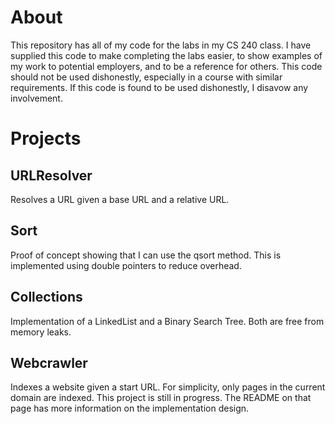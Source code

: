 About
=====

This repository has all of my code for the labs in my CS 240 class.  I have supplied this code to make completing the labs easier, to show examples of my work to potential employers, and to be a reference for others.  This code should not be used dishonestly, especially in a course with similar requirements.  If this code is found to be used dishonestly, I disavow any involvement.

Projects
========

URLResolver
-----------

Resolves a URL given a base URL and a relative URL.

Sort
----

Proof of concept showing that I can use the qsort method.  This is implemented using double pointers to reduce overhead.

Collections
-----------

Implementation of a LinkedList and a Binary Search Tree.  Both are free from memory leaks.

Webcrawler
----------

Indexes a website given a start URL.  For simplicity, only pages in the current domain are indexed.  This project is still in progress.  The README on that page has more information on the implementation design.
